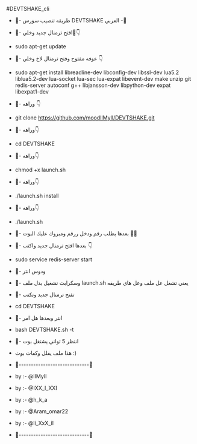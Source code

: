 #DEVTSHAKE_cli
* 🔱- طريقه تنصيب سورس DEVTSHAKE العربي -🔱

* 🔺- افتح ترمنال جديد وخلي🔧👇

* sudo apt-get update

* 🔺- عوفه مفتوح وفتح ترمنال لاخ وخلي 👇

* sudo apt-get install libreadline-dev libconfig-dev libssl-dev lua5.2 liblua5.2-dev lua-socket lua-sec lua-expat libevent-dev make unzip git redis-server autoconf g++ libjansson-dev libpython-dev expat libexpat1-dev

* 🔺- وراهه 👇

* git clone https://github.com/moodlIMyIl/DEVTSHAKE.git

* 🔺- وراهه👇

* cd DEVTSHAKE

* 🔺- وراهه👇

* chmod +x launch.sh

* 🔺- وراهه👇

* ./launch.sh install

* 🔺- وراهه👇

* ./launch.sh

* 🔺- بعدها يطلب رقم ودخل ررقم ومبروك عليك البوت 💞🍃

* 🔺- بعدها افتح ترمنال جديد واكتب 👇

* sudo service redis-server start

* 🔺- ودوس انتر 

* 🔺- وسكرابت تشغيل بدل ملف launch.sh يعني تشغل عل ملف وعل هاي طريقه

* 🔺- تفتح ترمنال جديد وتكتب 

* cd DEVTSHAKE

* 🔺- انتر وبعدها هل امر 

* bash DEVTSHAKE.sh -t

* 🔺- انتظر 5 ثواني يشتغل بوت 

* هذا ملف يقلل وكفات بوت :)

* 🔺-----------------------------🔺

* by :- @lIMyIl 

* by :- @IXX_I_XXI

* by :- @h_k_a 

* by :- @Aram_omar22 

* by :- @li_XxX_il

* 🔺-----------------------------🔺
